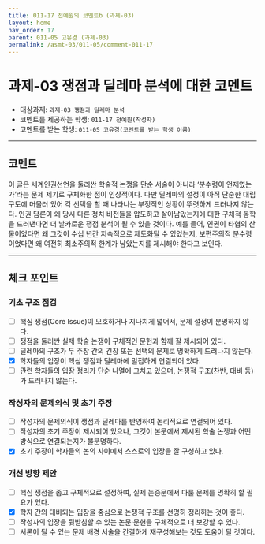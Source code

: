 ```yaml
---
title: 011-17 전예원의 코멘트b (과제-03) 
layout: home
nav_order: 17
parent: 011-05 고유경 (과제-03)
permalink: /asmt-03/011-05/comment-011-17
---
```


# 과제-03 쟁점과 딜레마 분석에 대한 코멘트

- 대상과제: `과제-03 쟁점과 딜레마 분석`
- 코멘트를 제공하는 학생: `011-17 전예원(작성자)` 
- 코멘트를 받는 학생: `011-05 고유경(코멘트를 받는 학생 이름)` 

---

## 코멘트

이 글은 세계인권선언을 둘러싼 학술적 논쟁을 단순 서술이 아니라 ‘분수령이 언제였는가’라는 문제 제기로 구체화한 점이 인상적이다. 다만 딜레마의 설정이 아직 단순한 대립 구도에 머물러 있어 각 선택을 할 때 나타나는 부정적인 상황이 뚜렷하게 드러나지 않는다. 인권 담론이 왜 당시 다른 정치 비전들을 압도하고 살아남았는지에 대한 구체적 동학을 드러낸다면 더 날카로운 쟁점 분석이 될 수 있을 것이다. 예를 들어, 인권이 타협의 산물이었다면 왜 그것이 수십 년간 지속적으로 제도화될 수 있었는지, 보편주의적 분수령이었다면 왜 여전히 최소주의적 한계가 남았는지를 제시해야 한다고 보인다.

---

## 체크 포인트

### **기초 구조 점검**
- [ ] 핵심 쟁점(Core Issue)이 모호하거나 지나치게 넓어서, 문제 설정이 분명하지 않다.
- [ ] 쟁점을 둘러싼 실제 학술 논쟁이 구체적인 문헌과 함께 잘 제시되어 있다.
- [ ] 딜레마의 구조가 두 주장 간의 긴장 또는 선택의 문제로 명확하게 드러나지 않는다.
- [x] 학자들의 입장이 핵심 쟁점과 딜레마에 밀접하게 연결되어 있다.
- [ ] 관련 학자들의 입장 정리가 단순 나열에 그치고 있으며, 논쟁적 구조(찬반, 대비 등)가 드러나지 않는다.

### **작성자의 문제의식 및 초기 주장**
- [ ] 작성자의 문제의식이 쟁점과 딜레마를 반영하여 논리적으로 연결되어 있다.
- [ ] 작성자의 초기 주장이 제시되어 있으나, 그것이 본문에서 제시된 학술 논쟁과 어떤 방식으로 연결되는지가 불분명하다.
- [x] 초기 주장이 학자들의 논의 사이에서 스스로의 입장을 잘 구성하고 있다.

### **개선 방향 제안**
- [ ] 핵심 쟁점을 좁고 구체적으로 설정하여, 실제 논증문에서 다룰 문제를 명확히 할 필요가 있다.
- [x] 학자 간의 대비되는 입장을 중심으로 논쟁적 구조를 선명히 정리하는 것이 좋다.
- [ ] 작성자의 입장을 뒷받침할 수 있는 논문·문헌을 구체적으로 더 보강할 수 있다.
- [ ] 서론이 될 수 있는 문제 배경 서술을 간결하게 재구성해보는 것도 도움이 될 것이다.
